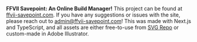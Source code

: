 **FFVII Savepoint: An Online Build Manager!**
This project can be found at [ffvii-savepoint.com](https://www.ffvii-savepoint.com/). 
If you have any suggestions or issues with the site, please reach out to admin@ffvii-savepoint.com!
This was made with Next.js and TypeScript, and all assets are either free-to-use from [SVG Repo](https://www.svgrepo.com/) or custom-made in Adobe Illustrator.
